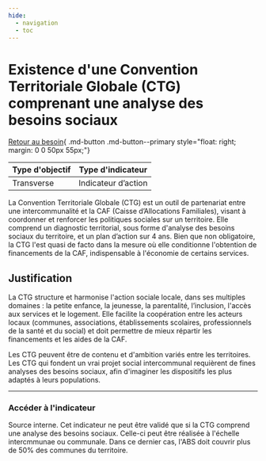 ```yaml
---
hide:
  - navigation
  - toc
---
```


# Existence d'une Convention Territoriale Globale (CTG) comprenant une analyse des besoins sociaux

[Retour au besoin](https://konsilion.github.io/diag360/pages/besoins/be2){ .md-button .md-button--primary style="float: right; margin: 0 0 50px 55px;"}

|Type d'objectif|Type d'indicateur|
|--|--|
|Transverse|Indicateur d’action|

La  Convention  Territoriale  Globale  (CTG)  est  un  outil  de  partenariat  entre  une intercommunalité  et  la  CAF  (Caisse  d’Allocations  Familiales),  visant  à  coordonner  et renforcer  les  politiques  sociales  sur  un  territoire.  Elle  comprend  un  diagnostic territorial, sous forme d'analyse des besoins sociaux du territoire, et un plan d’action sur 4 ans. Bien que non obligatoire, la CTG l'est quasi de facto dans la mesure où elle conditionne  l'obtention  de  financements  de  la  CAF,  indispensable  à  l'économie  de certains services. 

## Justification

La CTG structure et harmonise l'action sociale locale, dans ses multiples domaines : la petite  enfance,  la  jeunesse,  la  parentalité,  l’inclusion,  l'accès  aux  services  et  le logement.  Elle  facilite  la  coopération  entre  les  acteurs  locaux  (communes, associations,  établissements  scolaires, professionnels de la santé et du social) et doit permettre de mieux répartir les financements et les aides de la CAF. 
 
Les CTG peuvent être de contenu et d'ambition variés entre les territoires. Les CTG qui fondent un vrai projet social intercommunal requièrent de fines analyses des besoins sociaux, afin d'imaginer les dispositifs les plus adaptés à leurs populations. 

---

### Accéder à l'indicateur

Source interne.
Cet  indicateur  ne  peut  être  validé  que  si  la  CTG  comprend  une  analyse  des besoins sociaux.  Celle-ci  peut être réalisée à l'échelle intercmmunae ou communale. Dans ce dernier cas, l'ABS doit couvrir plus de 50% des communes du territoire.  